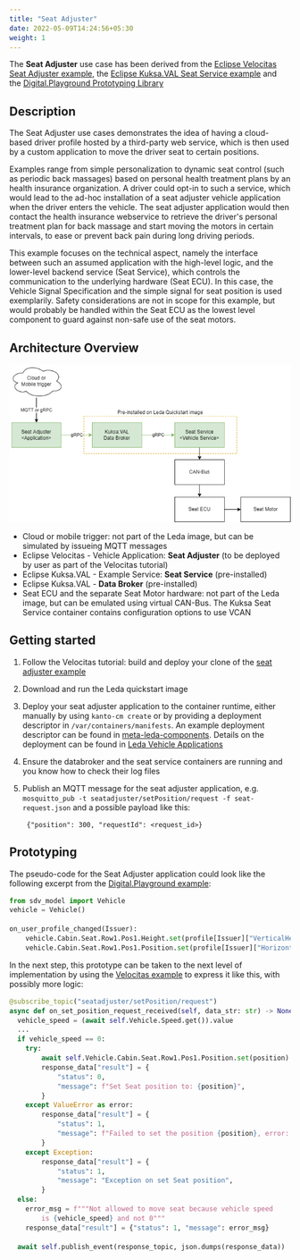 ```yaml
---
title: "Seat Adjuster"
date: 2022-05-09T14:24:56+05:30
weight: 1
---
```


The **Seat Adjuster** use case has been derived from the [Eclipse Velocitas Seat Adjuster example](https://websites.eclipseprojects.io/velocitas/docs/about/use_cases/seat_adjuster/), the [Eclipse Kuksa.VAL Seat Service example](https://github.com/eclipse/kuksa.val.services/tree/main/seat_service) and the [Digital.Playground Prototyping Library](https://digitalauto.netlify.app/model/997XF1ch2f5DjgPIzhY3/library/prototype/ZqhnonCBSSwP8ZVM7CFh)

## Description

The Seat Adjuster use cases demonstrates the idea of having a cloud-based driver profile hosted by a third-party web service, which is then used by a custom application to move the driver seat to certain positions.

Examples range from simple personalization to dynamic seat control (such as periodic back massages) based on personal health treatment plans by an health insurance organization. A driver could opt-in to such a service, which would lead to the ad-hoc installation of a seat adjuster vehicle application when the driver enters the vehicle. The seat adjuster application would then contact the health insurance webservice to retrieve the driver's personal treatment plan for back massage and start moving the motors in certain intervals, to ease or prevent back pain during long driving periods.

This example focuses on the technical aspect, namely the interface between such an assumed application with the high-level logic, and the lower-level backend service (Seat Service), which controls the communication to the underlying hardware (Seat ECU). In this case, the Vehicle Signal Specification and the simple signal for seat position is used exemplarily. Safety considerations are not in scope for this example, but would probably be handled within the Seat ECU as the lowest level component to guard against non-safe use of the seat motors.

## Architecture Overview

![Leda Seat Adjuster Use Case](seatadjuster.png)

- Cloud or mobile trigger: not part of the Leda image, but can be simulated by issueing MQTT messages
- Eclipse Velocitas - Vehicle Application: **Seat Adjuster** (to be deployed by user as part of the Velocitas tutorial)
- Eclipse Kuksa.VAL - Example Service: **Seat Service** (pre-installed)
- Eclipse Kuksa.VAL - **Data Broker** (pre-installed)
- Seat ECU and the separate Seat Motor hardware: not part of the Leda image, but can be emulated using virtual CAN-Bus. The Kuksa Seat Service container contains configuration options to use VCAN

## Getting started

1. Follow the Velocitas tutorial: build and deploy your clone of the [seat adjuster example](https://websites.eclipseprojects.io/velocitas/docs/about/use_cases/seat_adjuster/)
2. Download and run the Leda quickstart image
3. Deploy your seat adjuster application to the container runtime, either manually by using `kanto-cm create` or by providing a deployment descriptor in `/var/containers/manifests`. An example deployment descriptor can be found in [meta-leda-components](https://github.com/eclipse-leda/meta-leda/blob/main/meta-leda-components/recipes-sdv/eclipse-leda/kanto-containers/example/seatservice.json). Details on the deployment can be found in [Leda Vehicle Applications](/leda/docs/app-deployment/velocitas/)
4. Ensure the databroker and the seat service containers are running and you know how to check their log files
5. Publish an MQTT message for the seat adjuster application, e.g. `mosquitto_pub -t seatadjuster/setPosition/request -f seat-request.json` and a possible payload like this:

        {"position": 300, "requestId": <request_id>}

## Prototyping

The pseudo-code for the Seat Adjuster application could look like the following excerpt from the [Digital.Playground example](https://digitalauto.netlify.app/model/997XF1ch2f5DjgPIzhY3/library/prototype/ZqhnonCBSSwP8ZVM7CFh/view/code):

```python
from sdv_model import Vehicle
vehicle = Vehicle()

on_user_profile_changed(Issuer):
    vehicle.Cabin.Seat.Row1.Pos1.Height.set(profile[Issuer]["VerticalHeight"])
    vehicle.Cabin.Seat.Row1.Pos1.Position.set(profile[Issuer]["HorizontalPosition"])
```

In the next step, this prototype can be taken to the next level of implementation by using the [Velocitas example](https://github.com/eclipse-velocitas/vehicle-app-python-sdk/blob/main/examples/seat-adjuster/src/main.py#L81) to express it like this, with possibly more logic:

```python
@subscribe_topic("seatadjuster/setPosition/request")
async def on_set_position_request_received(self, data_str: str) -> None:
  vehicle_speed = (await self.Vehicle.Speed.get()).value
  ...
  if vehicle_speed == 0:
    try:
        await self.Vehicle.Cabin.Seat.Row1.Pos1.Position.set(position)
        response_data["result"] = {
            "status": 0,
            "message": f"Set Seat position to: {position}",
        }
    except ValueError as error:
        response_data["result"] = {
            "status": 1,
            "message": f"Failed to set the position {position}, error: {error}",
        }
    except Exception:
        response_data["result"] = {
            "status": 1,
            "message": "Exception on set Seat position",
        }
  else:
    error_msg = f"""Not allowed to move seat because vehicle speed
        is {vehicle_speed} and not 0"""
    response_data["result"] = {"status": 1, "message": error_msg}

  await self.publish_event(response_topic, json.dumps(response_data))
```
